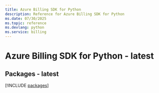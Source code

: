 ```yaml
---
title: Azure Billing SDK for Python
description: Reference for Azure Billing SDK for Python
ms.date: 07/30/2025
ms.topic: reference
ms.devlang: python
ms.service: billing
---
```

# Azure Billing SDK for Python - latest
## Packages - latest
[!INCLUDE [packages](billing-index.md)]